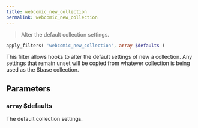 ```yaml
---
title: webcomic_new_collection
permalink: webcomic_new_collection
---
```


> Alter the default collection settings.

```php
apply_filters( 'webcomic_new_collection', array $defaults )
```

This filter allows hooks to alter the default settings of new a
collection. Any settings that remain unset will be copied from whatever
collection is being used as the $base collection.

## Parameters

### `array` $defaults
The default collection settings.
